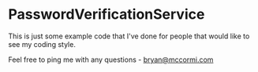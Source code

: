 PasswordVerificationService
===========================

This is just some example code that I've done for people that would like to see my coding style. 

Feel free to ping me with any questions - bryan@mccormi.com